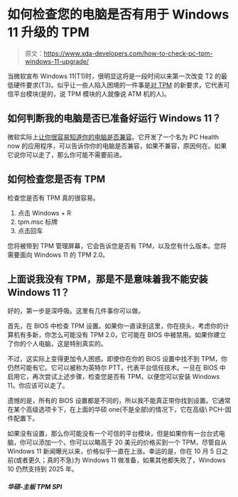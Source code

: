 # 如何检查您的电脑是否有用于 Windows 11 升级的 TPM

> 原文：<https://www.xda-developers.com/how-to-check-pc-tpm-windows-11-upgrade/>

当微软宣布 Windows 11(T1)时，很明显这将是一段时间以来第一次改变 T2 的最低硬件要求(T3)。似乎让一些人陷入困境的一件事是[对 TPM](https://www.xda-developers.com/window-11-tpm-requirement/) 的新要求，它代表可信平台模块(是的，说 TPM 模块的人就像说 ATM 机的人)。

## 如何判断我的电脑是否已准备好运行 Windows 11？

微软实际上[让你很容易知道你的电脑是否兼容](https://www.xda-developers.com/windows-11-can-my-pc-run-it/)。它开发了一个名为 PC Health now 的应用程序，可以告诉你你的电脑是否兼容，如果不兼容，原因何在。如果它说你可以走了，那么你可能不需要前进。

## 如何检查您是否有 TPM

检查您是否有 TPM 真的很容易。

1.  点击 Windows + R
2.  tpm.msc 标牌
3.  点击回车

您将被带到 TPM 管理屏幕，它会告诉您是否有 TPM，以及您有什么版本。您将需要面向 Windows 11 的 TPM 2.0。

## 上面说我没有 TPM，那是不是意味着我不能安装 Windows 11？

好的，第一步是深呼吸。这里有几件事你可以做。

首先，在 BIOS 中检查 TPM 设置。如果你一直读到这里，你在挠头，考虑你的计算机有多新，你怎么可能没有 TPM 2.0，它可能在 BIOS 中被禁用。如果你建立了你的个人电脑，这是特别真实的。

不过，这实际上变得更加令人困惑。即使你在你的 BIOS 设置中找不到 TPM，你仍然可能有它。它可以被称为英特尔 PTT，代表平台信任技术。一旦在 BIOS 中启用它，再次尝试上述步骤，检查您是否有 TPM，以便您可以安装 Windows 11。你应该可以走了。

遗憾的是，所有的 BIOS 设置都是不同的，所以我不能真正带你找到设置。它通常在某个高级选项卡下，在上面的华硕 one(不是全部)的情况下，它在高级\ PCH-固件配置下。

如果没有设置，那么你可能没有一个可信的平台模块，但是如果你有一台台式电脑，你可以添加一个。你可以以略高于 20 美元的价格买到一个 TPM，尽管自从 Windows 11 新闻曝光以来，价格似乎一直在上涨。幸运的是，你在 10 月 5 日之前(或者更久；真的不急)为 Windows 11 做准备，如果其他都失败了，Windows 10 仍然支持到 2025 年。

##### 华硕-主板 TPM SPI